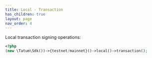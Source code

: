 ```yaml
---
title: Local - Transaction
has_children: true
layout: page
nav_order: 4
---
```


Local transaction signing operations:

```php
<?php
(new \Tatum\Sdk())->{testnet/mainnet}()->local()->transaction();
```
